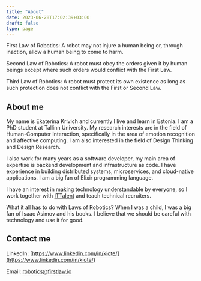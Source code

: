 ```yaml
---
title: "About"
date: 2023-06-28T17:02:39+03:00
draft: false
type: page
---
```

First Law of Robotics: A robot may not injure a human being or, through inaction, allow a human being to come to harm.

Second Law of Robotics: A robot must obey the orders given it by human beings except where such orders would conflict with the First Law.

Third Law of Robotics: A robot must protect its own existence as long as such protection does not conflict with the First or Second Law.

## About me

My name is Ekaterina Krivich and currently I live and learn in Estonia. I am a PhD student at Tallinn University. My research interests are in the field of Human-Computer Interaction, specifically in the area of emotion recognition and affective computing. I am also interested in the field of Design Thinking and Design Research.

I also work for many years as a software developer, my main area of expertise is backend development and infrastructure as code. I have experience in building distributed systems, microservices, and cloud-native applications. I am a big fan of Elixir programming language.

I have an interest in making technology understandable by everyone, so I work together with [ITTalent](https://www.ittalent.ee/) and teach technical recruiters.

What it all has to do with Laws of Robotics? When I was a child, I was a big fan of Isaac Asimov and his books. I believe that we should be careful with technology and use it for good.

## Contact me

LinkedIn: [https://www.linkedin.com/in/kiote/](https://www.linkedin.com/in/kiote/)

Email: [robotics@firstlaw.io](mailto:robotics@firstlaw.io)
